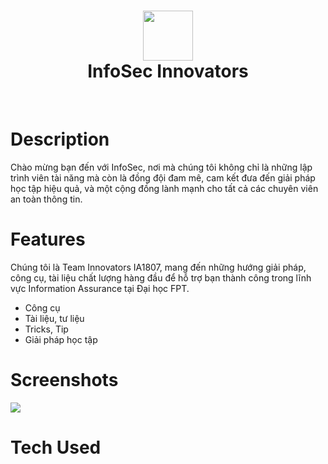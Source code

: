 <div align="center">
      <h1> <img src="https://cdn.jsdelivr.net/gh/innovatorsfu/infosec@cd76571/assets/img/logo/favicon/favicon132.png" width="80px"><br/>InfoSec Innovators </h1>
     </div>
<p align="center"> <a href="https://infosecfu.blogspot.com/" target="_blank"><img alt="" src="https://img.shields.io/badge/Website-EA4C89?style=normal&logo=dribbble&logoColor=white" style="vertical-align:center" /></a> <a href="https://www.facebook.com/infosecfu" target="_blank"><img alt="" src="https://img.shields.io/badge/Facebook-1877F2?style=normal&logo=facebook&logoColor=white" style="vertical-align:center" /></a> <a href="}" target="_blank"><img alt="" src="https://img.shields.io/badge/LinkedIn-0077B5?style=normal&logo=linkedin&logoColor=white" style="vertical-align:center" /></a> </p>

# Description
Chào mừng bạn đến với InfoSec, nơi mà chúng tôi không chỉ là những lập trình viên tài năng mà còn là đồng đội đam mê, cam kết đưa đến giải pháp học tập hiệu quả, và một cộng đồng lành mạnh cho tất cả các chuyên viên an toàn thông tin. 

# Features
Chúng tôi là Team Innovators IA1807, mang đến những hướng giải pháp, công cụ, tài liệu chất lượng hàng đầu để hỗ trợ bạn thành công trong lĩnh vực Information Assurance tại Đại học FPT.

- Công cụ
- Tài liệu, tư liệu
- Tricks, Tip
- Giải pháp học tập

# Screenshots
 <img src="https://1.bp.blogspot.com/-NH9XGKPHWbw/ZdD3H_zJjlI/AAAAAAAAAFU/PNeN9dc29O0zwgBKaO-6mIxn81ZFl7Z2ACNcBGAsYHQ/s16000/INFOSEC.png">
 
# Tech Used
<p align="center"> <img alt="" src="https://img.shields.io/badge/javascript-%23323330.svg?style=for-the-badge&logo=javascript&logoColor=%23F7DF1E" style="vertical-align:center" /> <img alt="" src="https://img.shields.io/badge/c-%2300599C.svg?style=for-the-badge&logo=c&logoColor=white" style="vertical-align:center" /> <img alt="" src="https://img.shields.io/badge/c++-%2300599C.svg?style=for-the-badge&logo=c%2B%2B&logoColor=white" style="vertical-align:center" /> <img alt="" src="https://img.shields.io/badge/css3-%231572B6.svg?style=for-the-badge&logo=css3&logoColor=white" style="vertical-align:center" /> <img alt="" src="https://img.shields.io/badge/java-%23ED8B00.svg?style=for-the-badge&logo=java&logoColor=white" style="vertical-align:center" /> <img alt="" src="https://img.shields.io/badge/python-3670A0?style=for-the-badge&logo=python&logoColor=ffdd54" style="vertical-align:center" /> <img alt="" src="https://img.shields.io/badge/html5-%23E34F26.svg?style=for-the-badge&logo=html5&logoColor=white" style="vertical-align:center" /> <img alt="" src="https://img.shields.io/badge/mysql-%2300f.svg?style=for-the-badge&logo=mysql&logoColor=white" style="vertical-align:center" /></p>
      
